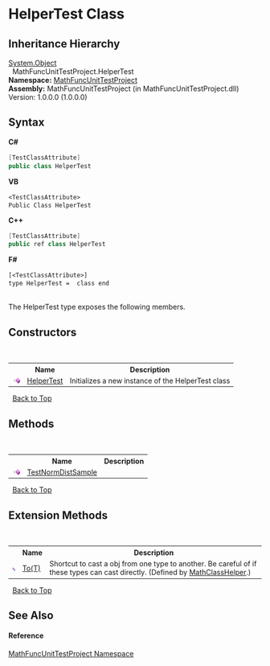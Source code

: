 # HelperTest Class
 


## Inheritance Hierarchy
<a href="http://msdn2.microsoft.com/en-us/library/e5kfa45b" target="_blank">System.Object</a><br />&nbsp;&nbsp;MathFuncUnitTestProject.HelperTest<br />
**Namespace:**&nbsp;<a href="11309766-0215-2b71-0ba0-f84fd681904b">MathFuncUnitTestProject</a><br />**Assembly:**&nbsp;MathFuncUnitTestProject (in MathFuncUnitTestProject.dll) Version: 1.0.0.0 (1.0.0.0)

## Syntax

**C#**<br />
``` C#
[TestClassAttribute]
public class HelperTest
```

**VB**<br />
``` VB
<TestClassAttribute>
Public Class HelperTest
```

**C++**<br />
``` C++
[TestClassAttribute]
public ref class HelperTest
```

**F#**<br />
``` F#
[<TestClassAttribute>]
type HelperTest =  class end
```

<br />
The HelperTest type exposes the following members.


## Constructors
&nbsp;<table><tr><th></th><th>Name</th><th>Description</th></tr><tr><td>![Public method](media/pubmethod.gif "Public method")</td><td><a href="11185684-e7c1-382a-696d-1bb37f2121eb">HelperTest</a></td><td>
Initializes a new instance of the HelperTest class</td></tr></table>&nbsp;
<a href="#helpertest-class">Back to Top</a>

## Methods
&nbsp;<table><tr><th></th><th>Name</th><th>Description</th></tr><tr><td>![Public method](media/pubmethod.gif "Public method")</td><td><a href="9187bbf3-e001-1423-8828-87210a71f2b5">TestNormDistSample</a></td><td /></tr></table>&nbsp;
<a href="#helpertest-class">Back to Top</a>

## Extension Methods
&nbsp;<table><tr><th></th><th>Name</th><th>Description</th></tr><tr><td>![Public Extension Method](media/pubextension.gif "Public Extension Method")</td><td><a href="718ec2ab-e890-7d30-f161-f5a9ecf2f0b3">To(T)</a></td><td>
Shortcut to cast a obj from one type to another. Be careful of if these types can cast directly.
 (Defined by <a href="f8375fff-6215-8a0d-083f-b42a5658e465">MathClassHelper</a>.)</td></tr></table>&nbsp;
<a href="#helpertest-class">Back to Top</a>

## See Also


#### Reference
<a href="11309766-0215-2b71-0ba0-f84fd681904b">MathFuncUnitTestProject Namespace</a><br />